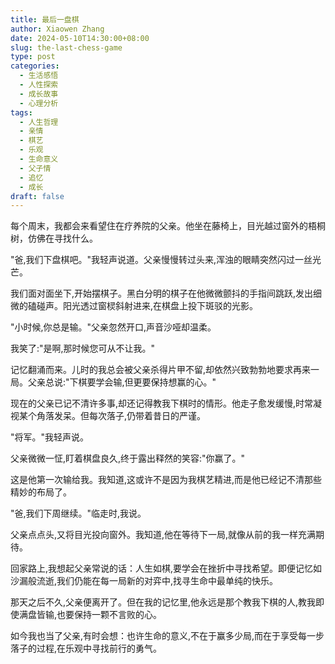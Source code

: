 ```yaml
---
title: 最后一盘棋
author: Xiaowen Zhang
date: 2024-05-10T14:30:00+08:00
slug: the-last-chess-game
type: post
categories:
  - 生活感悟
  - 人性探索
  - 成长故事
  - 心理分析
tags:
  - 人生哲理
  - 亲情
  - 棋艺
  - 乐观
  - 生命意义
  - 父子情
  - 追忆
  - 成长
draft: false
---
```


每个周末，我都会来看望住在疗养院的父亲。他坐在藤椅上，目光越过窗外的梧桐树，仿佛在寻找什么。

"爸,我们下盘棋吧。"我轻声说道。父亲慢慢转过头来,浑浊的眼睛突然闪过一丝光芒。

我们面对面坐下,开始摆棋子。黑白分明的棋子在他微微颤抖的手指间跳跃,发出细微的磕碰声。阳光透过窗棂斜射进来,在棋盘上投下斑驳的光影。

"小时候,你总是输。"父亲忽然开口,声音沙哑却温柔。

我笑了:"是啊,那时候您可从不让我。"

记忆翻涌而来。儿时的我总会被父亲杀得片甲不留,却依然兴致勃勃地要求再来一局。父亲总说:"下棋要学会输,但更要保持想赢的心。"

现在的父亲已记不清许多事,却还记得教我下棋时的情形。他走子愈发缓慢,时常凝视某个角落发呆。但每次落子,仍带着昔日的严谨。

"将军。"我轻声说。

父亲微微一怔,盯着棋盘良久,终于露出释然的笑容:"你赢了。"

这是他第一次输给我。我知道,这或许不是因为我棋艺精进,而是他已经记不清那些精妙的布局了。

"爸,我们下周继续。"临走时,我说。

父亲点点头,又将目光投向窗外。我知道,他在等待下一局,就像从前的我一样充满期待。

回家路上,我想起父亲常说的话：人生如棋,要学会在挫折中寻找希望。即便记忆如沙漏般流逝,我们仍能在每一局新的对弈中,找寻生命中最单纯的快乐。

那天之后不久,父亲便离开了。但在我的记忆里,他永远是那个教我下棋的人,教我即使满盘皆输,也要保持一颗不言败的心。

如今我也当了父亲,有时会想：也许生命的意义,不在于赢多少局,而在于享受每一步落子的过程,在乐观中寻找前行的勇气。